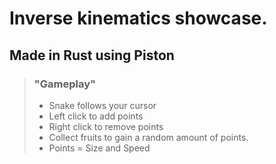 # Inverse kinematics showcase.

## Made in Rust using Piston

> ### "Gameplay"
> - Snake follows your cursor
> - Left click to add points
> - Right click to remove points
> - Collect fruits to gain a random amount of points. 
> - Points = Size and Speed